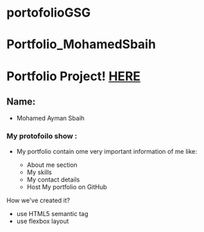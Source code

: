 # portofolioGSG
# Portfolio_MohamedSbaih

# Portfolio Project! [HERE](https://mohamedsbaih.github.io/portofolioGSG/)

<!-- link of my protofolio -->

## Name:

- Mohamed Ayman Sbaih


### My protofoilo show :

- My portfolio contain ome very important information of me like:

  - About me section
  - My skills
  - My contact details
  - Host My portfolio on GitHub

How we've created it?
- use HTML5 semantic tag
- use flexbox layout
